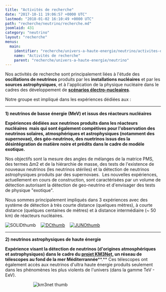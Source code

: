 ```yaml
---
title: "Activités de recherche"
date: "2017-10-11 19:06:57 +0000 UTC"
lastmod: "2018-01-02 16:10:49 +0000 UTC"
path: "recherche/neutrino/recherche.md"
joomlaid: 431
category: "neutrino"
layout: "recherche"
menus:
  main:
    identifier: "recherche/univers-a-haute-energie/neutrino/activites-de-recherche"
    name: "Activités de recherche"
    parent: "recherche/univers-a-haute-energie/neutrino"
---
```

Nos activités de recherche sont principalement liées à l'étude des **oscillations de neutrinos** produits par les **installations nucléaires** et par les **sources astrophysiques**, et à l'application de la physique nucléaire dans le cadres des développement de **[scénarios électro-nucleaires](/recherche/sen/systeme-et-scenarios)**.

Notre groupe est impliqué dans les expériences dédiées aux :

* * *

**1) neutrinos de basse énergie (MeV) et issus des réacteurs nucléaires**

**Expériences dédiées aux neutrinos produits dans les réacteurs nucléaires  mais qui sont également compétives pour l'observation des neutrinos solaires, atmosphériques et astrophysiques (notamment des supernovae), des géo-neutrinos, des nuetrinos issus des la désintégration de matière noire et prédits dans le cadre de modèle exotique.**

Nos objectifs sont la mesure des angles de mélanges de la matrice PMS, des termes Δm2 et de la hiérarchie de masse, des tests de l'existence de nouveaux neutrinos (les neutrinos stériles) et la détection de neutrinos astrophysiques produits par des supernovaes.  Les nouvelles expériences, actuellement en cours de construction, sont caractérisées par un volume de détection autorisant la détection de geo-neutrino et d'envisager des tests de physique "exotique".

Nous sommes principalement impliqués dans 3 expériences avec des système de détection à très courte distance (quelques mètres), à courte distance (quelques centaines de mètres) et à distance intermédiaire (~ 50 km) de réacteurs nucléaires.

![SOLIDthumb](images/Recherche/neutrino/group/SOLIDthumb.png)    [![DCthumb](images/Recherche/neutrino/group/DCthumb.png)](/)    [![JUNOthumb](images/Recherche/neutrino/group/JUNOthumb.png)](/)

* * *

**2) neutrinos astrophysiques de haute énergie**

**Expérience visant la détection de neutrinos (d'origines atmosphériques et astrophysiques) dans le cadre du [projet KM3Net](/recherche/neutrino/la-collaboration-km3net), un réseau de télescopes au fond de la mer Méditerrannée****.** Ces télescopes ont également accès aux neutrinos d'ultra haute énergie produits seulement dans les phénomènes les plus violents de l'univers (dans la gamme TeV - EeV).  

                       ![km3net thumb](images/Recherche/neutrino/group/km3net_thumb.png)
